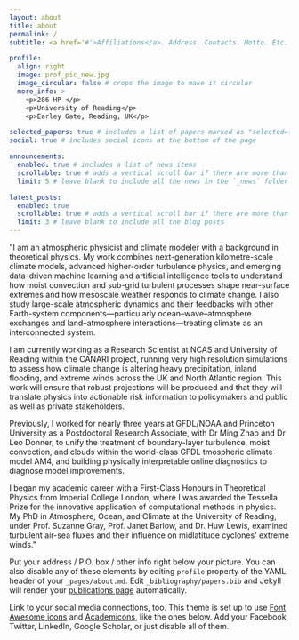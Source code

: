 ```yaml
---
layout: about
title: about
permalink: /
subtitle: <a href='#'>Affiliations</a>. Address. Contacts. Motto. Etc.

profile:
  align: right
  image: prof_pic_new.jpg
  image_circular: false # crops the image to make it circular
  more_info: >
    <p>286 HP </p>
    <p>University of Reading</p>
    <p>Earley Gate, Reading, UK</p>

selected_papers: true # includes a list of papers marked as "selected={true}"
social: true # includes social icons at the bottom of the page

announcements:
  enabled: true # includes a list of news items
  scrollable: true # adds a vertical scroll bar if there are more than 3 news items
  limit: 5 # leave blank to include all the news in the `_news` folder

latest_posts:
  enabled: true
  scrollable: true # adds a vertical scroll bar if there are more than 3 new posts items
  limit: 3 # leave blank to include all the blog posts
---
```


"I am an atmospheric physicist and climate modeler with a background in theoretical physics. My work combines next-generation kilometre-scale climate models, advanced higher-order turbulence physics, and emerging data-driven machine learning and artificial intelligence tools to understand how moist convection and sub-grid turbulent processes shape near-surface extremes and how mesoscale weather responds to climate change. I also study large-scale atmospheric dynamics and their feedbacks with other Earth-system components—particularly ocean–wave–atmosphere exchanges and land–atmosphere interactions—treating climate as an interconnected system.

I am currently working as a Research Scientist at NCAS and University of Reading within the CANARI project, running very high resolution simulations to assess how climate change is altering heavy precipitation, inland flooding, and extreme winds across the UK and North Atlantic region. This work will ensure that robust projections will be produced and that they will translate physics into actionable risk information to policymakers and public as well as private stakeholders.

Previously, I worked for nearly three years at GFDL/NOAA and Princeton University as a Postdoctoral Research Associate, with Dr Ming Zhao and Dr Leo Donner, to unify the treatment of boundary-layer turbulence, moist convection, and clouds within the world-class GFDL tmospheric climate model AM4, and building physically interpretable online diagnostics to diagnose model improvements.

I began my academic career with a First-Class Honours in Theoretical Physics from Imperial College London, where I was awarded the Tessella Prize for the innovative application of computational methods in physics. My PhD in Atmosphere, Ocean, and Climate at the University of Reading, under Prof. Suzanne Gray, Prof. Janet Barlow, and Dr. Huw Lewis, examined turbulent air-sea fluxes and their influence on midlatitude cyclones' extreme winds."

Put your address / P.O. box / other info right below your picture. You can also disable any of these elements by editing `profile` property of the YAML header of your `_pages/about.md`. Edit `_bibliography/papers.bib` and Jekyll will render your [publications page](/al-folio/publications/) automatically.

Link to your social media connections, too. This theme is set up to use [Font Awesome icons](https://fontawesome.com/) and [Academicons](https://jpswalsh.github.io/academicons/), like the ones below. Add your Facebook, Twitter, LinkedIn, Google Scholar, or just disable all of them.
